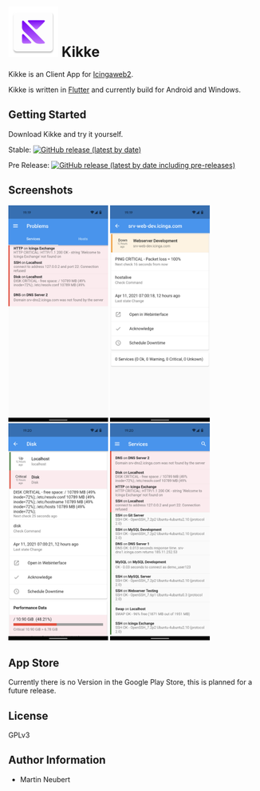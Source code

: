 # <img src=".github/screenshots/logo.png?raw=true" width="100"> Kikke

Kikke is an Client App for [Icingaweb2](https://icinga.com/docs/icinga-web-2/latest/).

Kikke is written in [Flutter](https://flutter.dev/) and currently build for Android and Windows.

## Getting Started

Download Kikke and try it yourself.

Stable: [![GitHub release (latest by date)](https://img.shields.io/github/v/release/neubi4/kikke)](https://github.com/neubi4/kikke/releases/latest)

Pre Release: [![GitHub release (latest by date including pre-releases)](https://img.shields.io/github/v/release/neubi4/kikke?include_prereleases)](https://github.com/neubi4/kikke/releases)

## Screenshots

<p float="left">
<a href=".github/screenshots/overview.png" target="_blank"><img src=".github/screenshots/overview.png?raw=true" width="200"></a>
<a href=".github/screenshots/host_detail.png" target="_blank"><img src=".github/screenshots/host_detail.png?raw=true" width="200"></a>
<a href=".github/screenshots/service_detail.png" target="_blank"><img src=".github/screenshots/service_detail.png?raw=true" width="200"></a>
<a href=".github/screenshots/service_list.png" target="_blank"><img src=".github/screenshots/service_list.png?raw=true" width="200"></a>
</p>

## App Store

Currently there is no Version in the Google Play Store, this is planned for a future release.

## License

GPLv3

## Author Information

* Martin Neubert
